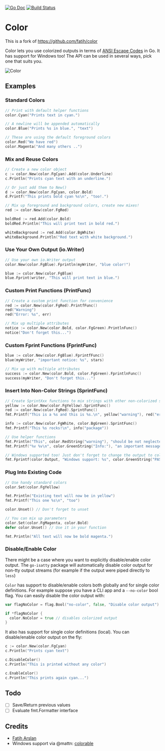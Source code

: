 [![Go Doc][godoc-image]][godoc-url]
[![Build Status][workflow-image]][workflow-url]

# Color

This is a fork of https://github.com/fatih/color

Color lets you use colorized outputs in terms of [ANSI Escape Codes](http://en.wikipedia.org/wiki/ANSI_escape_code#Colors) in Go.
It has support for Windows too! The API can be used in several ways, pick one that suits you.

![Color](https://i.imgur.com/c1JI0lA.png)

## Examples

### Standard Colors

```go
// Print with default helper functions
color.Cyan("Prints text in cyan.")

// A newline will be appended automatically
color.Blue("Prints %s in blue.", "text")

// These are using the default foreground colors
color.Red("We have red")
color.Magenta("And many others ..")

```

### Mix and Reuse Colors

```go
// Create a new color object
c := color.New(color.FgCyan).Add(color.Underline)
c.Println("Prints cyan text with an underline.")

// Or just add them to New()
d := color.New(color.FgCyan, color.Bold)
d.Printf("This prints bold cyan %s\n", "too!.")

// Mix up foreground and background colors, create new mixes!
red := color.New(color.FgRed)

boldRed := red.Add(color.Bold)
boldRed.Println("This will print text in bold red.")

whiteBackground := red.Add(color.BgWhite)
whiteBackground.Println("Red text with white background.")
```

### Use Your Own Output (io.Writer)

```go
// Use your own io.Writer output
color.New(color.FgBlue).Fprintln(myWriter, "blue color!")

blue := color.New(color.FgBlue)
blue.Fprint(writer, "This will print text in blue.")
```

### Custom Print Functions (PrintFunc)

```go
// Create a custom print function for convenience
red := color.New(color.FgRed).PrintfFunc()
red("Warning")
red("Error: %s", err)

// Mix up multiple attributes
notice := color.New(color.Bold, color.FgGreen).PrintlnFunc()
notice("Don't forget this...")
```

### Custom Fprint Functions (FprintFunc)

```go
blue := color.New(color.FgBlue).FprintfFunc()
blue(myWriter, "important notice: %s", stars)

// Mix up with multiple attributes
success := color.New(color.Bold, color.FgGreen).FprintlnFunc()
success(myWriter, "Don't forget this...")
```

### Insert Into Non-Color Strings (SprintFunc)

```go
// Create SprintXxx functions to mix strings with other non-colorized strings:
yellow := color.New(color.FgYellow).SprintFunc()
red := color.New(color.FgRed).SprintFunc()
fmt.Printf("This is a %s and this is %s.\n", yellow("warning"), red("error"))

info := color.New(color.FgWhite, color.BgGreen).SprintFunc()
fmt.Printf("This %s rocks!\n", info("package"))

// Use helper functions
fmt.Println("This", color.RedString("warning"), "should be not neglected.")
fmt.Printf("%v %v\n", color.GreenString("Info:"), "an important message.")

// Windows supported too! Just don't forget to change the output to color.Output
fmt.Fprintf(color.Output, "Windows support: %s", color.GreenString("PASS"))
```

### Plug Into Existing Code

```go
// Use handy standard colors
color.Set(color.FgYellow)

fmt.Println("Existing text will now be in yellow")
fmt.Printf("This one %s\n", "too")

color.Unset() // Don't forget to unset

// You can mix up parameters
color.Set(color.FgMagenta, color.Bold)
defer color.Unset() // Use it in your function

fmt.Println("All text will now be bold magenta.")
```

### Disable/Enable Color

There might be a case where you want to explicitly disable/enable color output.
The `go-isatty` package will automatically disable color output for non-tty output streams (for example if the output were piped directly to `less`)

`Color` has support to disable/enable colors both globally and for single color definitions.
For example suppose you have a CLI app and a `--no-color` bool flag.
You can easily disable the color output with:

```go
var flagNoColor = flag.Bool("no-color", false, "Disable color output")

if *flagNoColor {
  color.NoColor = true // disables colorized output
}
```

It also has support for single color definitions (local).
You can disable/enable color output on the fly:

```go
c := color.New(color.FgCyan)
c.Println("Prints cyan text")

c.DisableColor()
c.Println("This is printed without any color")

c.EnableColor()
c.Println("This prints again cyan...")
```

## Todo

  - [ ] Save/Return previous values
  - [ ] Evaluate fmt.Formatter interface

## Credits

  - [Fatih Arslan](https://github.com/fatih)
  - Windows support via @mattn: [colorable](https://github.com/mattn/go-colorable)


[godoc-url]: https://pkg.go.dev/github.com/moorara/color
[godoc-image]: https://pkg.go.dev/badge/github.com/moorara/color
[workflow-url]: https://github.com/moorara/color/actions
[workflow-image]: https://github.com/moorara/color/workflows/Main/badge.svg
